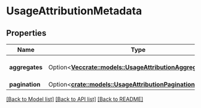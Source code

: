 # UsageAttributionMetadata

## Properties

Name | Type | Description | Notes
------------ | ------------- | ------------- | -------------
**aggregates** | Option<[**Vec<crate::models::UsageAttributionAggregatesBody>**](UsageAttributionAggregatesBody.md)> | An array of available aggregates. | [optional]
**pagination** | Option<[**crate::models::UsageAttributionPagination**](UsageAttributionPagination.md)> |  | [optional]

[[Back to Model list]](../README.md#documentation-for-models) [[Back to API list]](../README.md#documentation-for-api-endpoints) [[Back to README]](../README.md)


